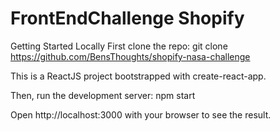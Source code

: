 # FrontEndChallenge Shopify

Getting Started Locally
First clone the repo:
git clone https://github.com/BensThoughts/shopify-nasa-challenge

This is a ReactJS project bootstrapped with create-react-app.

Then, run the development server:
npm start

Open http://localhost:3000 with your browser to see the result.
